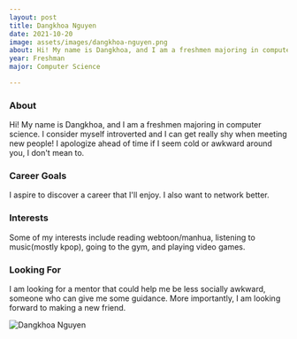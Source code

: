 ```yaml
---
layout: post
title: Dangkhoa Nguyen 
date: 2021-10-20
image: assets/images/dangkhoa-nguyen.png
about: Hi! My name is Dangkhoa, and I am a freshmen majoring in computer science. I consider myself introverted and I can get really shy when meeting new people! I apologize ahead of time if I seem cold or awkward around you, I don't mean to. 
year: Freshman
major: Computer Science

---
```


### About

Hi! My name is Dangkhoa, and I am a freshmen majoring in computer science. I consider myself introverted and I can get really shy when meeting new people! I apologize ahead of time if I seem cold or awkward around you, I don't mean to. 

### Career Goals

I aspire to discover a career that I'll enjoy. I also want to network better.

### Interests

Some of my interests include reading webtoon/manhua, listening to music(mostly kpop), going to the gym, and playing video games.

### Looking For

I am looking for a mentor that could help me be less socially awkward, someone who can give me some guidance. More importantly, I am looking forward to making a new friend.

<div class="text-center my-5">
    <img src="{ "https://sase-drexel.github.io/mentorship-2021/assets/images/dangkhoa-nguyen.png" | absolute_url }" alt="Dangkhoa Nguyen" class="rounded post-img" />
</div>
